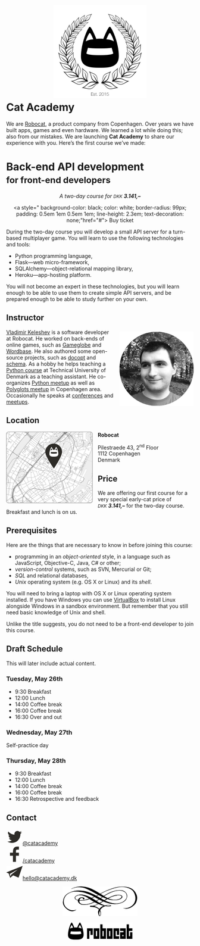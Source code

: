 <center>
  <img alt="Cat Academy" width="250" height="250"
       style="position: center; margin-bottom: -34px"
       src="images/logo.png" />
</center>
<!--http://www.123rf.com/photo_4960686_laurel-wreath.html-->

Cat Academy
===========

We are [Robocat](http://robo.cat/), a product company from Copenhagen.
Over years we have built apps, games and even hardware.
We learned a lot while doing this; also from our mistakes.
We are launching **Cat Academy** to share our experience with you. Here’s the first course we’ve made:


Back-end API development <br><small>for front-end developers</small>
=================================================

<center>

<p><i>A two-day course for <span style="font-size: smaller;">DKK</span> <strong>3.141,– </strong></i></p>

<a style="
    background-color: black; color: white; border-radius: 99px;
    padding: 0.5em 1em 0.5em 1em;
    line-height: 2.3em;
    text-decoration: none;"href="#">
   Buy ticket
</a>

</center>

During the two-day course you will develop
a small API server for a turn-based multiplayer game.
You will learn to use the following technologies and tools:

 * Python programming language,
 * Flask—web micro-framework,
 * SQLAlchemy—object-relational mapping library,
 * Heroku—app-hosting platform.

You will not become an expert in these technologies, but you
will learn enough to be able to use them to create simple
API servers, and be prepared enough to be able to study further
on your own.

Instructor
----------

<a href="//twitter.com/keleshev">
  <img alt="Vladimir Keleshev" width="200" height="200"
       style="float: right; margin: 0.5em 0em 0.5em 1em"
       src="images/keleshev.jpg" />
</a>

[Vladimir Keleshev](https://twitter.com/keleshev) is a software developer at Robocat.
He worked on back-ends of online games, such as
[Gameglobe](http://gameglobe.com/) and
[Wordbase](http://www.wordbaseapp.com/).
He also authored some open-source projects, such as
[docopt](https://github.com/docopt/docopt) and
[schema](https://github.com/keleshev/schema).
As a hobby he helps teaching
a [Python course](http://www2.compute.dtu.dk/courses/02819/)
at Technical University of Denmark as a teaching assistant.
He co-organizes [Python meetup](http://pycon.dk/) as well as
[Polyglots meetup](http://www.polyglots.dk/) in Copenhagen area.
Occasionally he speaks at [conferences](http://youtu.be/pXhcPJK5cMc)
and [meetups](http://youtu.be/1h1mM7VwNGo).

Location
--------

<a href="https://www.google.dk/maps/place/Pilestr%C3%A6de+43,+1112+K%C3%B8benhavn+K/@55.6811462,12.579215,17z/data=!3m1!4b1!4m2!3m1!1s0x46525310a82927d1:0xa3f8d542574de862?hl=en">
  <img alt="Robocat located on map" width="232" height="192"
       style="float: left; margin: 0.0em 1.0em 0.0em 0em"
       src="images/map.png" />

</a>

**Robocat**

Pilestraede 43, 2<sup>nd</sup> Floor<br>
1112 Copenhagen<br>
Denmark

Price
-----

We are offering our first course for a very special early-cat price of
<i><span style="font-size: smaller;">DKK</span>&nbsp;**3.141,–**</i>
for the two-day course. Breakfast and lunch is on us.

Prerequisites
-------------

Here are the things that are necessary to know in before
joining this course:

 * programming in an *object-oriented* style, in a language such as
   JavaScript, Objective-C, Java, C# or other;
 * *version-control* systems, such as SVN, Mercurial or Git;
 * *SQL* and relational databases,
 * *Unix* operating system (e.g. OS X or Linux) and its *shell*.

You will need to bring a laptop with OS X or Linux operating
system installed. If you have Windows you can use
[VirtualBox](http://www.psychocats.net/ubuntu/virtualbox)
to install Linux alongside Windows in a sandbox environment.
But remember that you still need basic knowledge of Unix and shell.

Unlike the title suggests, you do not need to be a front-end
developer to join this course.


Draft Schedule
----------

This will later include actual content.

### Tuesday, May 26th

*  9:30 Breakfast
* 12:00 Lunch
* 14:00 Coffee break
* 16:00 Coffee break
* 16:30 Over and out

### Wednesday, May 27th

Self-practice day


### Thursday, May 28th

*  9:30 Breakfast
* 12:00 Lunch
* 14:00 Coffee break
* 16:00 Coffee break
* 16:30 Retrospective and feedback

Contact
-------

<a href="//twitter.com/robocat">
   <img alt="Twitter " width="39" height="32"
      style="margin: 6px 2px 6px 3px"
      src="images/twitter.png" />@catacademy</a><br>
<a href="//facebook.com/robocat">
<img alt="Facebook" width="24" height="41"
      style="margin: 1px 10px 2px 10px"
      src="images/facebook.png" />/catacademy</a><br>
<a href="mailto://hello@robo.cat">
<img alt="Email" width="44" height="32"
      style="margin: 6px 0px 6px 0px"
     src="images/email.png" />hello@catacademy.dk</a>

<center>
      <p><img alt="sep" width="200" height="80"
              src="images/separator.png" /></p>
      <a href="//robo.cat">
        <img alt="Robocat" width="173" height="46"
             src="images/footer-logo.png" />
      </a>
</center>



